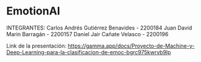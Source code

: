 # EmotionAI
INTEGRANTES:
Carlos Andrés Gutiérrez Benavides - 2200184
Juan David Marin Barragán - 2200157
Daniel Jair Cañate Velasco - 2200196

Link de la presentación: https://gamma.app/docs/Proyecto-de-Machine-y-Deep-Learning-para-la-clasificacion-de-emoc-bgrc975kwrvb9lp
